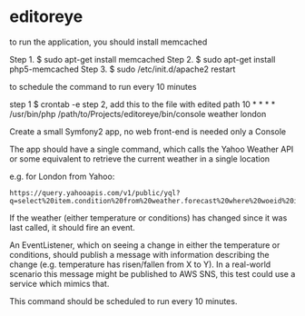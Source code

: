editoreye
=========

to run the application, you should install memcached

Step 1.
$ sudo apt-get install memcached 
Step 2. 
$ sudo apt-get install php5-memcached 
Step 3. 
$ sudo /etc/init.d/apache2 restart 

to schedule the command to run every 10 minutes

step 1
$ crontab -e
step 2, add this to the file with edited path
10 * * * * /usr/bin/php /path/to/Projects/editoreye/bin/console  weather london

Create a small Symfony2 app, no web front-end is needed only a Console

The app should have a single command, which calls the Yahoo Weather API or some equivalent to retrieve the current weather in a single location

e.g. for London from Yahoo: 

````
https://query.yahooapis.com/v1/public/yql?q=select%20item.condition%20from%20weather.forecast%20where%20woeid%20in%20(select%20woeid%20from%20geo.places(1)%20where%20text%3D%22London%2C%20UK%22)&format=json&env=store%3A%2F%2Fdatatables.org%2Falltableswithkeys
````

If the weather (either temperature or conditions) has changed since it was last called, it should fire an event.

An EventListener, which on seeing a change in either the temperature or conditions, should publish a message with information describing the change (e.g. temperature has risen/fallen from X to Y). In a real-world scenario this message might be published to AWS SNS, this test could use a service which mimics that.

This command should be scheduled to run every 10 minutes.
